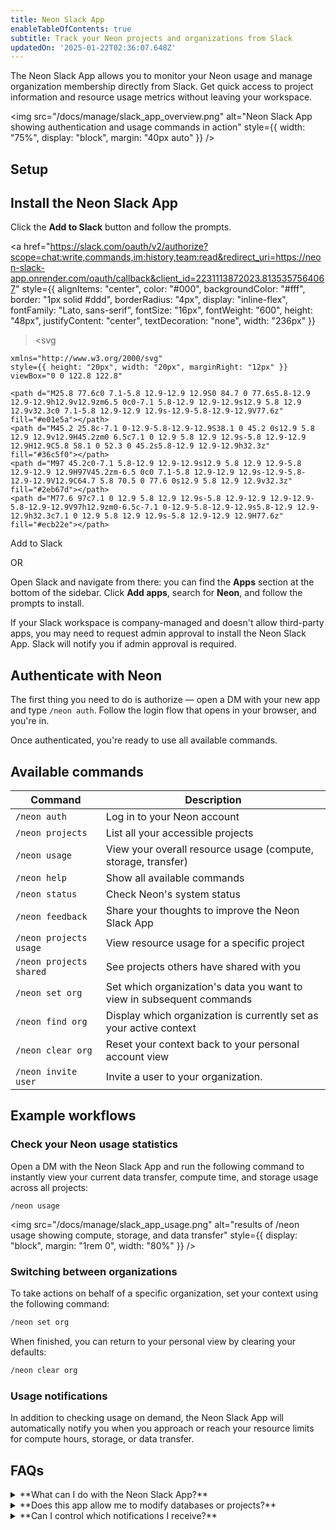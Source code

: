 ```yaml
---
title: Neon Slack App
enableTableOfContents: true
subtitle: Track your Neon projects and organizations from Slack
updatedOn: '2025-01-22T02:36:07.648Z'
---
```


The Neon Slack App allows you to monitor your Neon usage and manage organization membership directly from Slack. Get quick access to project information and resource usage metrics without leaving your workspace.

<img
src="/docs/manage/slack_app_overview.png"
alt="Neon Slack App showing authentication and usage commands in action"
style={{ width: "75%", display: "block", margin: "40px auto" }}
/>

## Setup

<Steps>

## Install the Neon Slack App

Click the **Add to Slack** button and follow the prompts.

<a
href="https://slack.com/oauth/v2/authorize?scope=chat:write,commands,im:history,team:read&redirect_uri=https://neon-slack-app.onrender.com/oauth/callback&client_id=2231113872023.8135357564067"
style={{ alignItems: "center", color: "#000", backgroundColor: "#fff", border: "1px solid #ddd", borderRadius: "4px", display: "inline-flex", fontFamily: "Lato, sans-serif", fontSize: "16px", fontWeight: "600", height: "48px", justifyContent: "center", textDecoration: "none", width: "236px" }}

> <svg

    xmlns="http://www.w3.org/2000/svg"
    style={{ height: "20px", width: "20px", marginRight: "12px" }}
    viewBox="0 0 122.8 122.8"

>

    <path d="M25.8 77.6c0 7.1-5.8 12.9-12.9 12.9S0 84.7 0 77.6s5.8-12.9 12.9-12.9h12.9v12.9zm6.5 0c0-7.1 5.8-12.9 12.9-12.9s12.9 5.8 12.9 12.9v32.3c0 7.1-5.8 12.9-12.9 12.9s-12.9-5.8-12.9-12.9V77.6z" fill="#e01e5a"></path>
    <path d="M45.2 25.8c-7.1 0-12.9-5.8-12.9-12.9S38.1 0 45.2 0s12.9 5.8 12.9 12.9v12.9H45.2zm0 6.5c7.1 0 12.9 5.8 12.9 12.9s-5.8 12.9-12.9 12.9H12.9C5.8 58.1 0 52.3 0 45.2s5.8-12.9 12.9-12.9h32.3z" fill="#36c5f0"></path>
    <path d="M97 45.2c0-7.1 5.8-12.9 12.9-12.9s12.9 5.8 12.9 12.9-5.8 12.9-12.9 12.9H97V45.2zm-6.5 0c0 7.1-5.8 12.9-12.9 12.9s-12.9-5.8-12.9-12.9V12.9C64.7 5.8 70.5 0 77.6 0s12.9 5.8 12.9 12.9v32.3z" fill="#2eb67d"></path>
    <path d="M77.6 97c7.1 0 12.9 5.8 12.9 12.9s-5.8 12.9-12.9 12.9-12.9-5.8-12.9-12.9V97h12.9zm0-6.5c-7.1 0-12.9-5.8-12.9-12.9s5.8-12.9 12.9-12.9h32.3c7.1 0 12.9 5.8 12.9 12.9s-5.8 12.9-12.9 12.9H77.6z" fill="#ecb22e"></path>

  </svg>
  Add to Slack
</a>

OR

Open Slack and navigate from there: you can find the **Apps** section at the bottom of the sidebar. Click **Add apps**, search for **Neon**, and follow the prompts to install.

<Admonition type="tip">
If your Slack workspace is company-managed and doesn't allow third-party apps, you may need to request admin approval to install the Neon Slack App. Slack will notify you if admin approval is required.
</Admonition>

## Authenticate with Neon

The first thing you need to do is authorize — open a DM with your new app and type `/neon auth`. Follow the login flow that opens in your browser, and you're in.

Once authenticated, you're ready to use all available commands.

</Steps>

## Available commands

| **Command**             | **Description**                                                       |
| ----------------------- | --------------------------------------------------------------------- |
| `/neon auth`            | Log in to your Neon account                                           |
| `/neon projects`        | List all your accessible projects                                     |
| `/neon usage`           | View your overall resource usage (compute, storage, transfer)         |
| `/neon help`            | Show all available commands                                           |
| `/neon status`          | Check Neon's system status                                            |
| `/neon feedback`        | Share your thoughts to improve the Neon Slack App                     |
| `/neon projects usage`  | View resource usage for a specific project                            |
| `/neon projects shared` | See projects others have shared with you                              |
| `/neon set org`         | Set which organization's data you want to view in subsequent commands |
| `/neon find org`        | Display which organization is currently set as your active context    |
| `/neon clear org`       | Reset your context back to your personal account view                 |
| `/neon invite user`     | Invite a user to your organization.                                   |

## Example workflows

### Check your Neon usage statistics

Open a DM with the Neon Slack App and run the following command to instantly view your current data transfer, compute time, and storage usage across all projects:

```
/neon usage
```

<img src="/docs/manage/slack_app_usage.png" alt="results of /neon usage showing compute, storage, and data transfer" style={{ display: "block", margin: "1rem 0", width: "80%" }} />

### Switching between organizations

To take actions on behalf of a specific organization, set your context using the following command:

```bash
/neon set org
```

When finished, you can return to your personal view by clearing your defaults:

```bash
/neon clear org
```

### Usage notifications

In addition to checking usage on demand, the Neon Slack App will automatically notify you when you approach or reach your resource limits for compute hours, storage, or data transfer.

## FAQs

<details>
<summary>**What can I do with the Neon Slack App?**</summary>

The Neon Slack App allows you to:

- View project information and resource usage
- Monitor system status
- Manage organization membership
- Access shared projects
- Switch between organizations

</details>

<details>
<summary>**Does this app allow me to modify databases or projects?**</summary>

No, the Neon Slack App is primarily for viewing usage details and managing organization membership, not for direct database management.

</details>

<details>
<summary>**Can I control which notifications I receive?**</summary>

Currently, all users receive usage limit notifications. There's no way to customize notification preferences within the Slack App.

</details>
